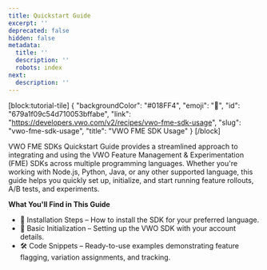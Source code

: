 ```yaml
---
title: Quickstart Guide
excerpt: ''
deprecated: false
hidden: false
metadata:
  title: ''
  description: ''
  robots: index
next:
  description: ''
---
```

[block:tutorial-tile]
{
  "backgroundColor": "#018FF4",
  "emoji": "🦉",
  "id": "679a1f09c54d710053bffabe",
  "link": "https://developers.vwo.com/v2/recipes/vwo-fme-sdk-usage",
  "slug": "vwo-fme-sdk-usage",
  "title": "VWO FME SDK Usage"
}
[/block]


VWO FME SDKs Quickstart Guide provides a streamlined approach to integrating and using the VWO Feature Management & Experimentation (FME) SDKs across multiple programming languages. Whether you're working with Node.js, Python, Java, or any other supported language, this guide helps you quickly set up, initialize, and start running feature rollouts, A/B tests, and experiments.

**What You'll Find in This Guide**

- 🚀 Installation Steps – How to install the SDK for your preferred language.
- 🔧 Basic Initialization – Setting up the VWO SDK with your account details.
- 🛠 Code Snippets – Ready-to-use examples demonstrating feature flagging, variation assignments, and tracking.